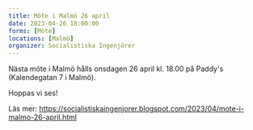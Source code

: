 ```yaml
---
title: Möte i Malmö 26 april 
date: 2023-04-26 18:00:00
forms: [Möte]
locations: [Malmö]
organizer: Socialistiska Ingenjörer
---
```

Nästa möte i Malmö hålls onsdagen 26 april kl. 18.00 på Paddy's (Kalendegatan 7 i Malmö).

Hoppas vi ses!

Läs mer: https://socialistiskaingenjorer.blogspot.com/2023/04/mote-i-malmo-26-april.html